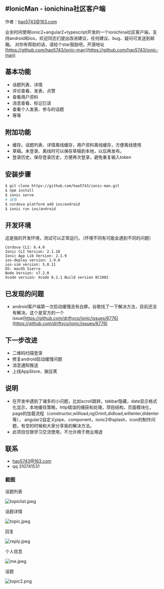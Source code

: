 #IonicMan - ionichina社区客户端
-----
作者：hao5743@163.com

业余时间使用ionic2+angular2+typescript开发的一个ionichina社区客户端，支持android和ios，欢迎同志们提出改进建议，任何建议、bug、疑问可发送到邮箱。
对你有帮助的话，请给个star鼓励吧。开源地址[https://github.com/hao5743/ionic-man](https://github.com/hao5743/ionic-man)

## 基本功能
* 话题列表、详情
* 评论查看、发表，点赞
* 查看用户资料
* 消息查看、标记已读
* 查看个人发表、参与的话题
* 等等

## 附加功能

* 缓存。话题列表、详情离线缓存，用户资料离线缓存，方便离线使用
* 草稿。未登录、离线时可以保存草稿到本地，以后再发布。
* 登录历史。保存登录历史，方便再次登录，避免重复输入token

## 安装步骤

```bash
$ git clone https://github.com/hao5743/ionic-man.git
$ npm install
$ ionic serve
# 或者
$ cordova platform add ios/android
$ ionic run ios/android
```

## 开发环境

这是我的开发环境，测试可以正常运行。（环境不同有可能会遇到不同的问题）

```
Cordova CLI: 6.4.0 
Ionic CLI Version: 2.1.18
Ionic App Lib Version: 2.1.9
ios-deploy version: 1.9.0 
ios-sim version: 5.0.11 
OS: macOS Sierra
Node Version: v7.2.0
Xcode version: Xcode 8.2.1 Build version 8C1002
```

## 已发现的问题

* android客户端第一次启动缓慢且有白屏。谷歌找了一下解决方法，目前还没有解决。这个是官方的一个issue[https://github.com/driftyco/ionic/issues/6776](https://github.com/driftyco/ionic/issues/6776)

## 下一步改进

* 二维码扫描登录
* 修复android启动缓慢问题
* 消息通知推送
* 上线AppStore、豌豆荚

## 说明
* 在开发中遇到了诸多的小问题，比如scroll跳转，tabbar隐藏，date显示格式化显示，本地缓存策略，http错误的捕获和处理，项目结构，页面模块化，page的加载流程（constructor,willload,ngOninit,didload,willenter,didenter等），
angular2自定义pipe、component，ionic2中splash、icon的制作问题，有空的时候和大家分享我的解决方法。
* 此项目仅限学习交流使用，不允许用于商业用途

## 联系
* hao5743@163.com
* qq 310741531

### 截图

 话题列表

 ![topiclist.jpeg](http://r.ionichina.com/FvFmGVovEkeHneHnJDnfBH4T644k)

 话题详情

 ![topic.jpeg](http://r.ionichina.com/FjqutCvpECKDry69XNby48krFjxc) 

 回复

 ![reply.jpeg](http://r.ionichina.com/FqovFQLA0mgZbojSThihbBpfVzVA)

 个人信息

 ![me.jpeg](http://r.ionichina.com/FpP7WOB7c0iqyHm16Piog6MEKpwc)

 话题
 
 ![topic2.png](http://r.ionichina.com/FisbmPOTahqdAI1jDhyKIpR7Zsw_)
